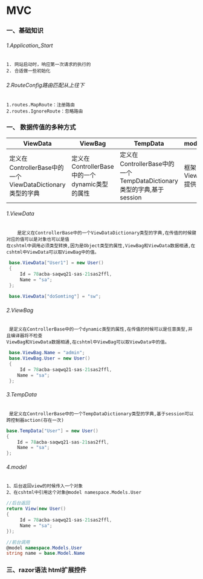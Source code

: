 # MVC 

### 一、基础知识

###### 1.Application_Start

    1. 网站启动时，响应第一次请求的执行的
    2. 合适做一些初始化
    
###### 2.RouteConfig路由匹配从上往下
        
    1.routes.MapRoute：注册路由
    2.routes.IgnoreRoute：忽略路由
    
    

### 一、 数据传值的多种方式

|ViewData|ViewBag|TempData|model|
|-|-|-|-|
|定义在ControllerBase中的一个ViewDataDictionary类型的字典|定义在ControllerBase中的一个dynamic类型的属性|定义在ControllerBase中的一个TempDataDictionary类型的字典,基于session|框架View提供|
###### 1.ViewData 
    
        是定义在ControllerBase中的一个ViewDataDictionary类型的字典,在传值的时候键对应的值可以是对象也可以是值
    在cshtml中调用必须类型转换,因为是Object类型的属性,ViewBag和ViewData数据相通,在cshtml中ViewData可以取ViewBag中的值。
    
```.cs
 base.ViewData["User1"] = new User()
 {
     Id = 78acba-saqwq21-sas-21sas2ffl,
     Name = "sa";
 }; 
 
 base.ViewData["doSomting"] = "sw";
```
    
###### 2.ViewBag

     是定义在ControllerBase中的一个dynamic类型的属性,在传值的时候可以是任意类型,并且编译器将不检查
    ViewBag和ViewData数据相通,在cshtml中ViewBag可以取ViewData中的值。
    
 ```.cs
  base.ViewBag.Name = "admin";
  base.ViewBag.User = new User()
  {
      Id = 78acba-saqwq21-sas-21sas2ffl,
     Name = "sa";
  };         
```   
###### 3.TempData 

     是定义在ControllerBase中的一个TempDataDictionary类型的字典,基于session可以跨控制器action(存在一次)
     
 ```.cs
 base.TempData["User"] = new User()
 {
     Id = 78acba-saqwq21-sas-21sas2ffl,
     Name = "sa";
 };
``` 
###### 4.model
    1、后台返回view的时候传入一个对象
    2、在cshtml中引用这个对象@model namespace.Models.User
```.cs
//后台返回
return View(new User()
{
     Id = 78acba-saqwq21-sas-21sas2ffl,
     Name = "sa";
});

//前台调用
@model namespace.Models.User
string name = base.Model.Name
```
### 三、razor语法 html扩展控件



